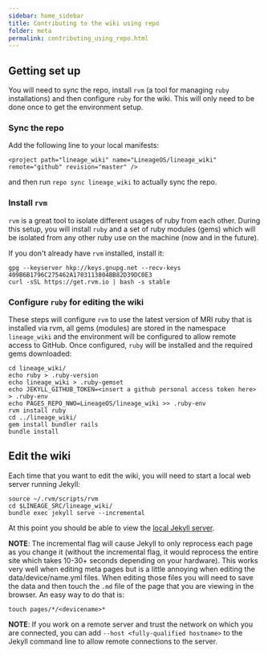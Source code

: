 ```yaml
---
sidebar: home_sidebar
title: Contributing to the wiki using repo
folder: meta
permalink: contributing_using_repo.html
---
```

## Getting set up

You will need to sync the repo, install `rvm` (a tool for managing `ruby` installations) and then configure `ruby` for the wiki. This will only need to be done once to get the environment setup.

### Sync the repo

Add the following line to your local manifests:

```
<project path="lineage_wiki" name="LineageOS/lineage_wiki" remote="github" revision="master" />
```

and then run ```repo sync lineage_wiki``` to actually sync the repo.

### Install `rvm`

`rvm` is a great tool to isolate different usages of ruby from each other. During this setup, you will install `ruby` and a set of ruby modules (gems) which will be isolated from any other ruby use on the machine (now and in the future).

If you don't already have `rvm` installed, install it:

```
gpg --keyserver hkp://keys.gnupg.net --recv-keys 409B6B1796C275462A1703113804BB82D39DC0E3
curl -sSL https://get.rvm.io | bash -s stable
```

### Configure `ruby` for editing the wiki

These steps will configure `rvm` to use the latest version of MRI ruby that is installed via rvm, all gems (modules) are stored in the namespace ```lineage_wiki``` and the environment will be configured to allow remote access to GitHub. Once configured, `ruby` will be installed and the required gems downloaded:

```
cd lineage_wiki/
echo ruby > .ruby-version
echo lineage_wiki > .ruby-gemset
echo JEKYLL_GITHUB_TOKEN=<insert a github personal access token here> > .ruby-env
echo PAGES_REPO_NWO=LineageOS/lineage_wiki >> .ruby-env
rvm install ruby
cd ../lineage_wiki/
gem install bundler rails
bundle install
```

## Edit the wiki

Each time that you want to edit the wiki, you will need to start a local web server running Jekyll:

```
source ~/.rvm/scripts/rvm
cd $LINEAGE_SRC/lineage_wiki/
bundle exec jekyll serve --incremental
```

At this point you should be able to view the [local Jekyll server](http://127.0.0.1:4000).

**NOTE**: The incremental flag will cause Jekyll to only reprocess each page as you change it (without the incremental flag, it would reprocess the entire site which takes 10-30+ seconds depending on your hardware). This works very well when editing meta pages but is a little annoying when editing the data/device/name.yml files. When editing those files you will need to save the data and then touch the ```.md``` file of the page that you are viewing in the browser. An easy way to do that is:

```
touch pages/*/<devicename>*
```

**NOTE**: If you work on a remote server and trust the network on which you are connected, you can add ```--host <fully-qualified hostname>``` to the Jekyll command line to allow remote connections to the server.
